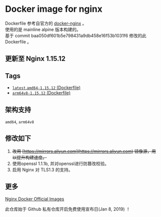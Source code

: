 # Docker image for nginx

Dockerfile 参考自官方的 [docker-nginx](https://github.com/nginxinc/docker-nginx/tree/master/mainline/alpine) 。  
使用的是 mainline alpine 版本构建的。  
基于 commit baa050df601b5e798431a9db458e16f53b1031f6 修改的此 Dockerfile 。

## 更新至 Nginx 1.15.12

## Tags

* [`latest`,`amd64-1.15.12` (Dockerfile)](https://github.com/Ran-snow/docker-nginx/blob/master/Dockerfile)
* [`arm64v8-1.15.12` (Dockerfile)](https://github.com/Ran-snow/docker-nginx/blob/master/Dockerfile)

## 架构支持

`amd64`, `arm64v8`

## 修改如下
1. ~~改用 [https://mirrors.aliyun.com](https://mirrors.aliyun.com) 镜像源，用以提升构建速度。~~
2. 使用openssl 1.1.1b, 并对openssl进行防篡改校验。
3. 启用 Nginx 对 TLS1.3 的支持。

## 更多

[Nginx Docker Official Images](https://hub.docker.com/_/nginx)

此仓库始于 Github 私有仓库开启免费使用宣布日(Jan 8, 2019) ！